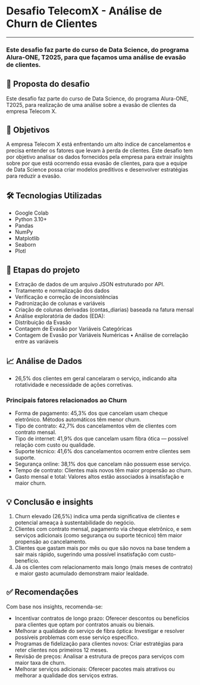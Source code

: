 # Desafio TelecomX - Análise de Churn de Clientes
---

### Este desafio faz parte do curso de Data Science, do programa **Alura-ONE, T2025**, para que façamos uma análise de evasão de clientes.

## 📌 Proposta do desafio
Este desafio faz parte do curso de Data Science, do programa Alura-ONE, T2025, para realização de uma análise sobre a evasão de clientes da empresa Telecom X.


## 🎯 Objetivos
A empresa Telecom X está enfrentando um alto índice de cancelamentos e precisa entender os fatores que levam à perda de clientes. 
Este desafio tem por objetivo analisar os dados fornecidos pela empresa para extrair insights sobre por que está ocorrendo essa evasão de clientes, para que a equipe de Data Science possa criar modelos preditivos e desenvolver estratégias para reduzir a evasão.

## 🛠️ Tecnologias Utilizadas
-	Google Colab
-	Python 3.10+
-	Pandas
-	NumPy
-	Matplotlib
-	Seaborn
-	Plotl

## 📲 Etapas do projeto
-	Extração de dados de um arquivo JSON estruturado por API.
-	Tratamento e normalização dos dados 
-	Verificação e correção de inconsistências
-	Padronização de colunas e variáveis
-	Criação de colunas derivadas (contas_diarias) baseada na fatura mensal
-	Análise exploratória de dados (EDA):
-	Distribuição da Evasão
-	Contagem de Evasão por Variáveis Categóricas
-	Contagem de Evasão por Variáveis Numéricas
•	Análise de correlação entre as variáveis

## 📈 Análise de Dados
-	26,5% dos clientes em geral cancelaram o serviço, indicando alta rotatividade e necessidade de ações corretivas.

### Principais fatores relacionados ao Churn
-	Forma de pagamento: 45,3% dos que cancelam usam cheque eletrônico. Métodos automáticos têm menor churn.
-	Tipo de contrato: 42,7% dos cancelamentos vêm de clientes com contrato mensal.
-	Tipo de internet: 41,9% dos que cancelam usam fibra ótica — possível relação com custo ou qualidade.
-	Suporte técnico: 41,6% dos cancelamentos ocorrem entre clientes sem suporte.
-	Segurança online: 38,1% dos que cancelam não possuem esse serviço.
-	Tempo de contrato: Clientes mais novos têm maior propensão ao churn.
-	Gasto mensal e total: Valores altos estão associados à insatisfação e maior churn.

## 💡 Conclusão e insights
1.	Churn elevado (26,5%) indica uma perda significativa de clientes e potencial ameaça à sustentabilidade do negócio.
2.	Clientes com contrato mensal, pagamento via cheque eletrônico, e sem serviços adicionais (como segurança ou suporte técnico) têm maior propensão ao cancelamento.
3.	Clientes que gastam mais por mês ou que são novos na base tendem a sair mais rápido, sugerindo uma possível insatisfação com custo-benefício.
4.	Já os clientes com relacionamento mais longo (mais meses de contrato) e maior gasto acumulado demonstram maior lealdade.


## ✅ Recomendações
Com base nos insights, recomenda-se:
- Incentivar contratos de longo prazo: Oferecer descontos ou benefícios para clientes que optam por contratos anuais ou bienais.
- Melhorar a qualidade do serviço de fibra óptica: Investigar e resolver possíveis problemas com esse serviço específico.
- Programas de fidelização para clientes novos: Criar estratégias para reter clientes nos primeiros 12 meses.
- Revisão de preços: Analisar a estrutura de preços para serviços com maior taxa de churn.
- Melhorar serviços adicionais: Oferecer pacotes mais atrativos ou melhorar a qualidade dos serviços extras.

